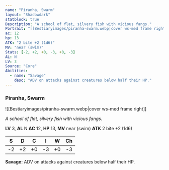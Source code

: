 ```yaml
---
name: "Piranha, Swarm"
layout: "Shadowdark"
statblock: true
Description: "A school of flat, silvery fish with vicious fangs."
Portrait: "[[Bestiaryimages/piranha-swarm.webp|cover ws-med frame right]]"
ac: 12
hp: 13
ATK: "2 bite +2 (1d6)"
MV: "near (swim)"
Stats: [-2, +2, +0, -3, +0, -3]
AL: N
LV: 3
Source: "Core"
Abilities:
  - name: "Savage"
    desc: "ADV on attacks against creatures below half their HP."
---
```


### Piranha, Swarm

![[Bestiaryimages/piranha-swarm.webp|cover ws-med frame right]]

_A school of flat, silvery fish with vicious fangs._

**LV** 3, **AL** N
**AC** 12, **HP** 13, **MV** near (swim)
**ATK** 2 bite +2 (1d6)

|  S  |  D  |  C  |  I  |  W  |  Ch  |
|:---:|:---:|:---:|:---:|:---:|:----:|
| -2 | +2 | +0 | -3 | +0 | -3 |

**Savage:** ADV on attacks against creatures below half their HP.

